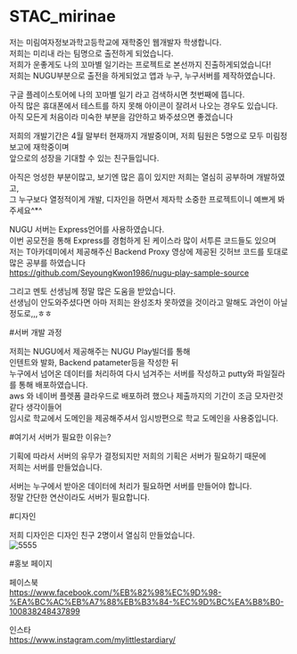 # STAC_mirinae
 저는 미림여자정보과학고등학교에 재학중인 웹개발자 학생합니다. <br>
 저희는 미리내 라는 팀명으로 출전하게 되었습니다.<br>
 저희가 운좋게도 나의 꼬마별 일기라는 프로젝트로 본선까지 진출하게되었습니다!<br>
 저희는 NUGU부분으로 출전을 하게되었고 앱과 누구, 누구서버를 제작하였습니다.<br>
 
 구글 플레이스토어에 나의 꼬마별 일기 라고 검색하시면 첫번째에 뜹니다.<br>
 아직 많은 휴대폰에서 테스트를 하지 못해 아이콘이 잘려서 나오는 경우도 있습니다.<br>
 아직 모든게 처음이라 미숙한 부분을 감안하고 봐주셨으면 좋겠습니다
 
 저희의 개발기간은 4월 말부터 현재까지 개발중이며, 저희 팀원은 5명으로 모두 미림정보고에 재학중이며<br>
 앞으로의 성장을 기대할 수 있는 친구들입니다.
 
 아직은 엉성한 부분이많고, 보기엔 많은 흠이 있지만 저희는 열심히 공부하며 개발하였고,<br>
 그 누구보다 열정적이게 개발, 디자인을 하면서 제자학 소중한 프로젝트이니 예쁘게 봐주세요^*^
 
 NUGU 서버는 Express언어를 사용하였습니다.<br>
 이번 공모전을 통해 Express를 경험하게 된 케이스라 많이 서투른 코드들도 있으며 <br>
 저는 T아카데미에서 제공해주신 Backend Proxy 영상에 제공된 깃허브 코드를 토대로 많은 공부를 하였습니다<br>
 https://github.com/SeyoungKwon1986/nugu-play-sample-source<br>
 
 그리고 멘토 선생님께 정말 많은 도움을 받았습니다.<br>
 선생님이 안도와주셨다면 아마 저희는 완성조차 못하였을 것이라고 말해도 과언이 아닐정도로,,,ㅎㅎ<br>
 
 #서버 개발 과정
 
 저희는 NUGU에서 제공해주는 NUGU Play빌더를 통해<br>
 인텐트와 발화, Backend patameter등을 작성한 뒤 <br>
 누구에서 넘어온 데이터를 처리하여 다시 넘겨주는 서버를 작성하고 putty와 파일질라를 통해 배포하였습니다. <br>
 aws 와 네이버 플렛폼 클라우드로 배포하려 했으나 제출까지의 기간이 조금 모자란것 같다 생각이들어 <br>
 임시로 학교에서 도메인을 제공해주셔서 임시방편으로 학교 도메인을 사용중입니다.
 
 #여기서 서버가 필요한 이유는?
 
 기획에 따라서 서버의 유무가 결정되지만 저희의 기획은 서버가 필요하기 때문에 <br>
 저희는 서버를 만들었습니다.
 
 서버는 누구에서 받아온 데이터에 처리가 필요하면 서버를 만들어야 합니다. <br>
 정말 간단한 연산이라도 서버가 필요합니다.
 
 #디자인
 
 저희 디자인은 디자인 친구 2명이서 열심히 만들었습니다.<br>
 ![5555](https://user-images.githubusercontent.com/63581073/93966364-78690f80-fd9f-11ea-9543-ae1d807ec714.jpg)

 
 
 
 #홍보 페이지
 
 페이스북 <br>
 https://www.facebook.com/%EB%82%98%EC%9D%98-%EA%BC%AC%EB%A7%88%EB%B3%84-%EC%9D%BC%EA%B8%B0-100838248437899
 
 인스타<br>
 https://www.instagram.com/mylittlestardiary/
 
 
